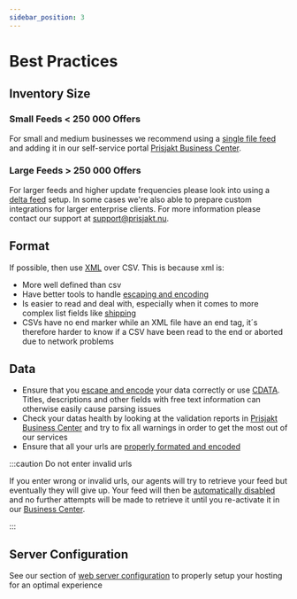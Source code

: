 ```yaml
---
sidebar_position: 3
---
```

# Best Practices

## Inventory Size

### Small Feeds < 250 000 Offers

For small and medium businesses we recommend using a [single file feed](/types-of-feeds/pull/feed.md) and adding it in our self-service portal [Prisjakt Business Center](https://support.prisjakt.nu/sv/collections/3088260-prisjakt-business-center).

### Large Feeds > 250 000 Offers

For larger feeds and higher update frequencies please look into using a [delta feed](/types-of-feeds/pull/delta-feeds.md) setup. In some cases we're also able to prepare custom integrations for larger enterprise clients. For more information please contact our support at support@prisjakt.nu.

## Format

If possible, then use [XML](/types-of-feeds/pull/file-formats/xml.md) over CSV. This is because xml is:

- More well defined than csv
- Have better tools to handle [escaping and encoding](/advanced) 
- Is easier to read and deal with, especially when it comes to more complex list fields like [shipping](/fields/offer/shipping.md)
- CSVs have no end marker while an XML file have an end tag, it´s therefore harder to know if a CSV have been read to the end or aborted due to network problems

## Data

- Ensure that you [escape and encode](/advanced) your data correctly or use [CDATA](/types-of-feeds/pull/file-formats/xml.md#use-cdata). Titles, descriptions and other fields with free text information can otherwise easily cause parsing issues
- Check your datas health by looking at the validation reports in [Prisjakt Business Center](https://support.prisjakt.nu/sv/collections/3088260-prisjakt-business-center) and try to fix all warnings in order to get the most out of our services
- Ensure that all your urls are [properly formated and encoded](/advanced/encoding/url-encode.md)

:::caution Do not enter invalid urls

If you enter wrong or invalid urls, our agents will try to retrieve your feed but eventually they will give up. Your feed will then be [automatically disabled](/infrastructure/auto-disabled-feeds) and no further attempts will be made to retrieve it until you re-activate it in our [Business Center](https://support.prisjakt.nu/sv/collections/3088260-prisjakt-business-center).

:::

## Server Configuration

See our section of [web server configuration](/infrastructure/web-server-configuration.md) to properly setup your hosting for an optimal experience